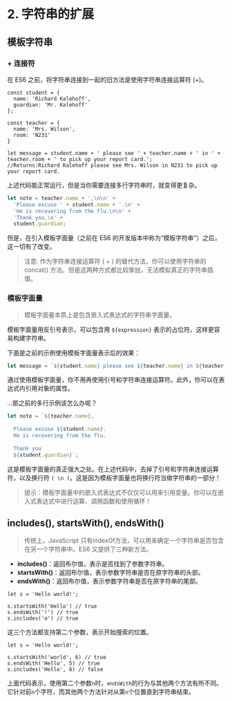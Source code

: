 # 2. 字符串的扩展

## 模板字符串

### + 连接符

在 ES6 之前，将字符串连接到一起的旧方法是使用字符串连接运算符 (+)。

```
const student = {
  name: 'Richard Kalehoff',
  guardian: 'Mr. Kalehoff'
};

const teacher = {
  name: 'Mrs. Wilson',
  room: 'N231'
}

let message = student.name + ' please see ' + teacher.name + ' in ' + teacher.room + ' to pick up your report card.';
//Returns:Richard Kalehoff please see Mrs. Wilson in N231 to pick up your report card.
```

上述代码能正常运行，但是当你需要连接多行字符串时，就变得更复杂。

```js
let note = teacher.name + ',\n\n' +
  'Please excuse ' + student.name + '.\n' +
  'He is recovering from the flu.\n\n' +
  'Thank you,\n' +
  student.guardian;
```

但是，在引入模板字面量（之前在 ES6 的开发版本中称为“模板字符串”）之后，这一切有了改变。

> 注意: 作为字符串连接运算符 ( + ) 的替代方法，你可以使用字符串的 concat() 方法。但是这两种方式都比较笨拙，无法模拟真正的字符串插值。

### 模板字面量

> 模板字面量本质上是包含嵌入式表达式的字符串字面量。

模板字面量用反引号表示，可以包含用 `${expression}` 表示的占位符。这样更容易构建字符串。

下面是之前的示例使用模板字面量表示后的效果：

```js
let message = `${student.name} please see ${teacher.name} in ${teacher.room} to pick up your report card.`;
```

通过使用模板字面量，你不用再使用引号和字符串连接运算符。此外，你可以在表达式内引用对象的属性。

...那之前的多行示例该怎么办呢？

```js
let note = `${teacher.name},
 
  Please excuse ${student.name}.
  He is recovering from the flu.
  
  Thank you
  ${student.guardian}`;

```

这是模板字面量的真正强大之处。在上述代码中，去掉了引号和字符串连接运算符，以及换行符 `( \n )`。这是因为模板字面量也将换行符当做字符串的一部分！

> 提示：模板字面量中的嵌入式表达式不仅仅可以用来引用变量。你可以在嵌入式表达式中进行运算、调用函数和使用循环！


## includes(), startsWith(), endsWith()

> 传统上，JavaScript 只有indexOf方法，可以用来确定一个字符串是否包含在另一个字符串中。ES6 又提供了三种新方法。

- **includes()**：返回布尔值，表示是否找到了参数字符串。
- **startsWith()**：返回布尔值，表示参数字符串是否在原字符串的头部。
- **endsWith()**：返回布尔值，表示参数字符串是否在原字符串的尾部。

```
let s = 'Hello world!';

s.startsWith('Hello') // true
s.endsWith('!') // true
s.includes('o') // true
```

这三个方法都支持第二个参数，表示开始搜索的位置。

```
let s = 'Hello world!';

s.startsWith('world', 6) // true
s.endsWith('Hello', 5) // true
s.includes('Hello', 6) // false
```
上面代码表示，使用第二个参数`n`时，`endsWith`的行为与其他两个方法有所不同。它针对前`n`个字符，而其他两个方法针对从第`n`个位置直到字符串结束。







